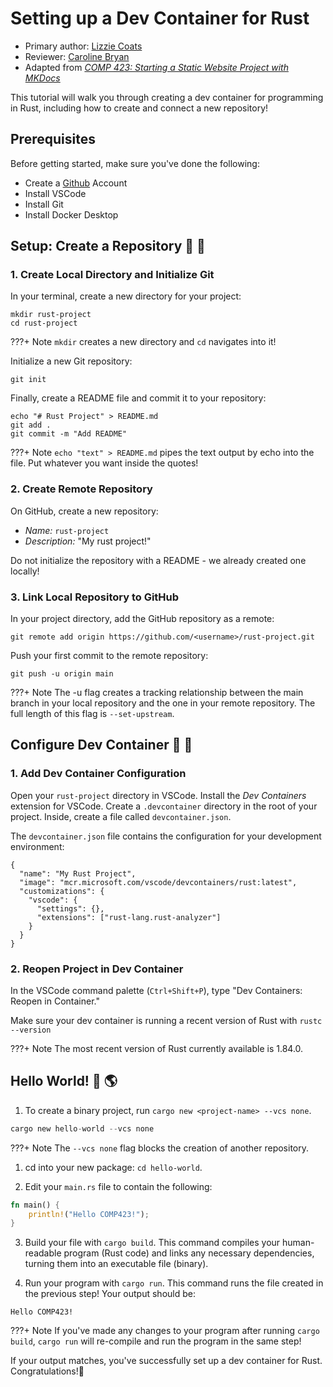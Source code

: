 # Setting up a Dev Container for Rust

* Primary author: [Lizzie Coats](https://github.com/escoats)
* Reviewer: [Caroline Bryan](https://github.com/cgbryan1)
* Adapted from [*COMP 423: Starting a Static Website Project with MKDocs*](https://comp423-25s.github.io/resources/MkDocs/tutorial/)

This tutorial will walk you through creating a dev container for programming in Rust, including how to create and connect a new repository!

## **Prerequisites**
Before getting started, make sure you've done the following:  

* Create a [Github](https://github.com) Account
* Install VSCode
* Install Git
* Install Docker Desktop

## **Setup: Create a Repository** 🚧 🚜
### 1. Create Local Directory and Initialize Git  

In your terminal, create a new directory for your project: 

```
mkdir rust-project
cd rust-project
```

???+ Note
    `mkdir` creates a new directory and `cd` navigates into it!

Initialize a new Git repository:
```
git init
```
Finally, create a README file and commit it to your repository:
```
echo "# Rust Project" > README.md
git add .
git commit -m "Add README"

```

???+ Note
    `echo "text" > README.md` pipes the text output by echo into the file. Put whatever you want inside the quotes!

### 2. Create Remote Repository
On GitHub, create a new repository:

*  _Name:_ `rust-project`
*  _Description:_ "My rust project!"

Do not initialize the repository with a README - we already created one locally!

### 3. Link Local Repository to GitHub
In your project directory, add the GitHub repository as a remote:
```
git remote add origin https://github.com/<username>/rust-project.git
```

Push your first commit to the remote repository:
```
git push -u origin main
```
???+ Note
    The -u flag creates a tracking relationship between the main branch in your local repository and the one in your remote repository. The full length of this flag is ```--set-upstream```.

## **Configure Dev Container** 🐳 🚢
### 1. Add Dev Container Configuration
Open your `rust-project` directory in VSCode. 
Install the *Dev Containers* extension for VSCode.
Create a `.devcontainer` directory in the root of your project. Inside, create a file called `devcontainer.json`.

The `devcontainer.json` file contains the configuration for your development environment: 

```
{
  "name": "My Rust Project",
  "image": "mcr.microsoft.com/vscode/devcontainers/rust:latest",
  "customizations": {
    "vscode": {
      "settings": {},
      "extensions": ["rust-lang.rust-analyzer"]
    }
  }
}
```

### 2. Reopen Project in Dev Container
In the VSCode command palette (`Ctrl+Shift+P`), type "Dev Containers: Reopen in Container."

Make sure your dev container is running a recent version of Rust with `rustc --version` 

???+ Note
    The most recent version of Rust currently available is 1.84.0.

## **Hello World!** 👋 🌎
1. To create a binary project, run `cargo new <project-name> --vcs none`.
```rust
cargo new hello-world --vcs none
```

???+ Note
    The `--vcs none` flag blocks the creation of another repository.

1. cd into your new package: `cd hello-world`.  


2. Edit your `main.rs` file to contain the following:
```rust
fn main() {
    println!("Hello COMP423!");
}
```

3. Build your file with `cargo build`. This command compiles your human-readable program (Rust code) and links any necessary dependencies, turning them into an executable file (binary).  


4. Run your program with `cargo run`. This command runs the file created in the previous step!
Your output should be:
```
Hello COMP423!
```

???+ Note
    If you've made any changes to your program after running `cargo build`, `cargo run` will re-compile and run the program in the same step!


If your output matches, you've successfully set up a dev container for Rust. Congratulations!🎉